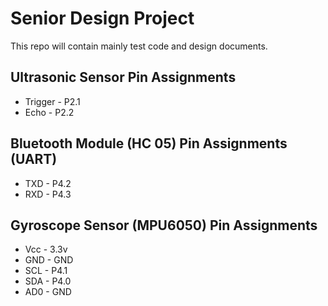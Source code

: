 # Senior Design Project

This repo will contain mainly test code and design documents.

## Ultrasonic Sensor Pin Assignments
* Trigger - P2.1
* Echo    - P2.2

## Bluetooth Module (HC 05) Pin Assignments (UART)
* TXD - P4.2
* RXD - P4.3

## Gyroscope Sensor (MPU6050) Pin Assignments
* Vcc - 3.3v
* GND - GND
* SCL - P4.1
* SDA - P4.0
* AD0 - GND
